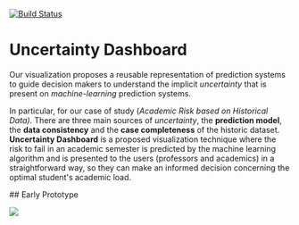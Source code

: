 [![Build Status](https://travis-ci.org/FranciscoGutierrez/uncertaintyDashboard.svg?branch=master)](https://travis-ci.org/FranciscoGutierrez/uncertaintyDashboard)

# Uncertainty Dashboard

Our visualization proposes a reusable representation of prediction systems to guide decision makers to understand the implicit *uncertainty* that is present on *machine-learning* prediction systems.

In particular, for our case of study (*Academic Risk based on Historical Data)*. There are three main sources of *uncertainty*, the
**prediction model**, the **data consistency** and the **case completeness** of the historic dataset. **Uncertainty Dashboard** is a proposed visualization technique where the risk to fail in an academic semester is predicted by the machine learning algorithm and is  presented to the users (professors and academics) in a straightforward way, so they can make an informed decision concerning the optimal student's academic load.

## Early Prototype

<img src="http://s19.postimg.org/amw859i1f/sc1.png">
